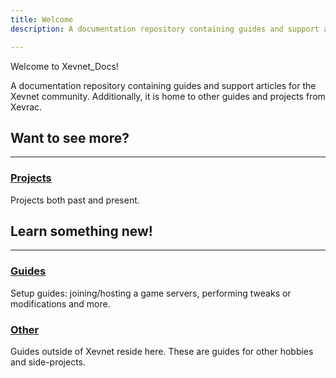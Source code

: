 ```yaml
---
title: Welcome
description: A documentation repository containing guides and support articles for the Xevnet community. Additionally, it is home to other guides and projects from Xevrac.

---
```


Welcome to Xevnet_Docs!

A documentation repository containing guides and support articles for the Xevnet community. Additionally, it is home to other guides and projects from Xevrac.
## Want to see more?

---

### [Projects](/projects/)

Projects both past and present.


## Learn something new!

---

### [Guides](/guides/)

Setup guides: joining/hosting a game servers, performing tweaks or modifications and more.

### [Other](/other/)

Guides outside of Xevnet reside here. These are guides for other hobbies and side-projects.